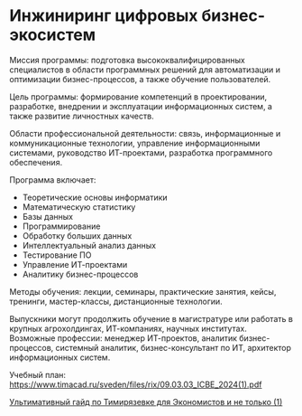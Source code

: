# Инжиниринг цифровых бизнес-экосистем

Миссия программы: подготовка высококвалифицированных специалистов в области программных решений для автоматизации и оптимизации бизнес-процессов, а также обучение пользователей.

Цель программы: формирование компетенций в проектировании, разработке, внедрении и эксплуатации информационных систем, а также развитие личностных качеств.

Области профессиональной деятельности: связь, информационные и коммуникационные технологии, управление информационными системами, руководство ИТ-проектами, разработка программного обеспечения.

Программа включает:

- Теоретические основы информатики
- Математическую статистику
- Базы данных
- Программирование
- Обработку больших данных
- Интеллектуальный анализ данных
- Тестирование ПО
- Управление ИТ-проектами
- Аналитику бизнес-процессов

Методы обучения: лекции, семинары, практические занятия, кейсы, тренинги, мастер-классы, дистанционные технологии.

Выпускники могут продолжить обучение в магистратуре или работать в крупных агрохолдингах, ИТ-компаниях, научных институтах. Возможные профессии: менеджер ИТ-проектов, аналитик бизнес-процессов, системный аналитик, бизнес-консультант по ИТ, архитектор информационных систем.

Учебный план: [](https://www.timacad.ru/sveden/files/aiu/09.03.03_ICBE_2024.pdf)https://www.timacad.ru/sveden/files/rix/09.03.03_ICBE_2024(1).pdf

[Ультимативный гайд по Тимирязевке для Экономистов и не только (1)](../%D0%A3%D0%BB%D1%8C%D1%82%D0%B8%D0%BC%D0%B0%D1%82%D0%B8%D0%B2%D0%BD%D1%8B%D0%B8%CC%86%20%D0%B3%D0%B0%D0%B8%CC%86%D0%B4%20%D0%BF%D0%BE%20%D0%A2%D0%B8%D0%BC%D0%B8%D1%80%D1%8F%D0%B7%D0%B5%D0%B2%D0%BA%D0%B5%20%D0%B4%D0%BB%D1%8F%20%D0%AD%D0%BA%D0%BE%D0%BD%D0%BE%D0%BC%D0%B8%D1%81%D1%82%D0%BE%2020c8b98bbd5c80a5876ecd4355978b71.md)